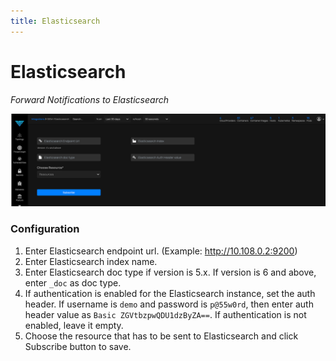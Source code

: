 ```yaml
---
title: Elasticsearch
---
```


# Elasticsearch

*Forward Notifications to Elasticsearch*

![Elasticsearch Integration Page](../img/elasticsearch.png)

### Configuration
1. Enter Elasticsearch endpoint url. (Example: http://10.108.0.2:9200)
2. Enter Elasticsearch index name.
3. Enter Elasticsearch doc type if version is 5.x. If version is 6 and above, enter `_doc` as doc type.
4. If authentication is enabled for the Elasticsearch instance, set the auth header. If username is `demo` and password is `p@55w0rd`, then enter auth header value as `Basic ZGVtbzpwQDU1dzByZA==`. If authentication is not enabled, leave it empty.
5. Choose the resource that has to be sent to Elasticsearch and click Subscribe button to save.
